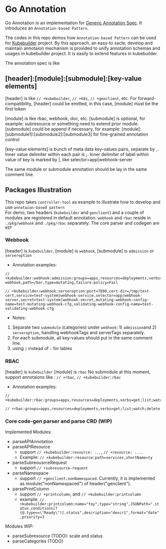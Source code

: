 # Go Annotation
Go Annotation is an implementation for [Generic Annotation Spec](https://github.com/kubernetes-sigs/kubebuilder/issues/554).
It introduces an `Annotation-based Pattern`.

The codes in this repo demos how `Annotation-based Pattern` can be used for [Kubebuilder](https://github.com/kubernetes-sigs/kubebuilder) project. By this approach, an easy-to sacle, develop and maintain annotaion mechanism is provided to unify annotation schemas and usages in kubebuilder project. It is easily to extend features in kubebuilder.

The annotation spec is like 
## [header]:[module]:[submodule]:[key-value elements]

[header] is like `// +kubebuilder`, `// +k8s`, `// +genclient`, etc. For forward-compatibility, [header] could be emitted, in this case, [module] must be the first token

[module] is like rbac, webhook, doc, etc. [submodule] is optional, for example: subresource or something need to extend prior module. [submodule] could be append if necessary, for example: [module]:[submodule1]:[submodule2]:[submodule3] for fine-grained annotation control

[key-value elements] is bunch of meta data key-values pairs, separate by ,. Inner value delimiter within each pair is ;. Inner delimiter of label within value of key is marked by |, like selector=app|webhook-server

The same module or submodule annotation should be lay in the same comment line.

## Packages Illustration
This repo takes `controller-tool` as example to illustrate how to develop and use `annotaion-based pattern`  
For demo, two headers (`kubebuilder` and `genclient`) and a couple of modules are registered in default annotation.
`webhook` and `rbac` reside in `./pkg/webhook` and `./pkg/rbac` separately. The core parser and codegen are `WIP`

### Webhook
[header] is `kubebuilder`,
[module] is `webhook`,
[submodule] is `admission` or `serveroption`

- Annotation examples:
```golang
// +kubebuilder:webhook:admission:groups=apps,resources=deployments,verbs=CREATE;UPDATE,name=bar-webhook,path=/bar,type=mutating,failure-policy=Fail

// +kubebuilder:webhook:serveroption:port=7890,cert-dir=/tmp/test-cert,service=test-system|webhook-service,selector=app|webhook-server,secret=test-system|webhook-secret,mutating-webhook-config-name=test-mutating-webhook-cfg,validating-webhook-config-name=test-validating-webhook-cfg
```
- Notes:
1. Separate two `submodule` (categories) under `webhook`: 1) `admission`and 2) `serveroption`, handling webhookTags and serverTags separately.
2. For each submodule, all key-values should put in the same comment line.
3. using `|` instead of `:` for lables

### RBAC
[header] is `kubebuilder`
[module] is `rbac`
No submodule at this moment, support annotaions like : `// +rbac`, `// +kubebuilder:rbac`

- Annotation examples:
```golang
// +kubebuilder:rbac:groups=apps,resources=deployments,verbs=get;list;watch;delete

// +rbac:groups=apps,resources=deployments,verbs=get;list;watch;delete
```

### Core code-gen parser and parse CRD (WIP)

Implemented Modules:
- parseAPIAnnotation
- parseAPIResource
  - support `// +kubebuilder:resource: ...`, `// +resource: ...`. 
  - Example: `// +kubebuilder:resource:path=services,shortName=ty`
- parseSubreousrceRequest
  - support `// +subresource-request`
- parseNamespace
  - support `// +genclient:nonNamespaced`. Currently, it is implemented as module("nonNamespaced") of header("genclient").
- parsePrintColumn
  - support `// +printcolumn`, and `// +kubebuilder:printcolumn`
  - example: `// +kubebuilder:printcolumn:name="toy",type="string",JSONPath=".status.conditions[?(@.type==\"Ready\")].status",description="descr1",format="date",priority=3`

Modules WIP:
- parseSubresource (TODO): scale and status
- parseCategories  (TODO)

